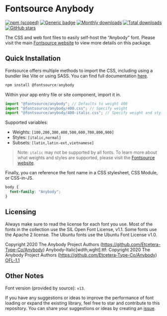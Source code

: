 # Fontsource Anybody

[![npm (scoped)](https://img.shields.io/npm/v/@fontsource/anybody?color=brightgreen)](https://www.npmjs.com/package/@fontsource/anybody) [![Generic badge](https://img.shields.io/badge/fontsource-passing-brightgreen)](https://github.com/fontsource/fontsource) [![Monthly downloads](https://badgen.net/npm/dm/@fontsource/anybody)](https://github.com/fontsource/fontsource) [![Total downloads](https://badgen.net/npm/dt/@fontsource/anybody)](https://github.com/fontsource/fontsource) [![GitHub stars](https://img.shields.io/github/stars/fontsource/fontsource.svg?style=social&label=Star)](https://github.com/fontsource/fontsource/stargazers)

The CSS and web font files to easily self-host the “Anybody” font. Please visit the main [Fontsource website](https://fontsource.org/fonts/anybody) to view more details on this package.

## Quick Installation

Fontsource offers multiple methods to import the CSS, including using a bundler like Vite or using SASS. You can find full documentation [here](https://fontsource.org/docs/getting-started/introduction).

```javascript
npm install @fontsource/anybody
```

Within your app entry file or site component, import it in.

```javascript
import "@fontsource/anybody"; // Defaults to weight 400
import "@fontsource/anybody/400.css"; // Specify weight
import "@fontsource/anybody/400-italic.css"; // Specify weight and style
```

Supported variables:
- Weights: `[100,200,300,400,500,600,700,800,900]`
- Styles: `[italic,normal]`
- Subsets: `[latin,latin-ext,vietnamese]`

> Note: `italic` may not be supported by all fonts. To learn more about what weights and styles are supported, please visit the [Fontsource website](https://fontsource.org/fonts/anybody).

Finally, you can reference the font name in a CSS stylesheet, CSS Module, or CSS-in-JS.

```css
body {
  font-family: "Anybody";
}
```

## Licensing
Always make sure to read the license for each font you use. Most of the fonts in the collection use the SIL Open Font License, v1.1. Some fonts use the Apache 2 license. The Ubuntu fonts use the Ubuntu Font License v1.0.

Copyright 2020 The Anybody Project Authors (https://github.com/Etcetera-Type-Co/Anybody) Anybody-Italic[wdth,wght].ttf: Copyright 2020 The Anybody Project Authors (https://github.com/Etcetera-Type-Co/Anybody)
[OFL-1.1](https://openfontlicense.org)

## Other Notes
Font version (provided by source): `v13`.

If you have any suggestions or ideas to improve the performance of font loading or expand the existing library, feel free to star and contribute to this repository. You can share your suggestions or ideas by creating an [issue](https://github.com/fontsource/fontsource/issues).
